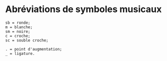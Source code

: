
# Abréviations de symboles musicaux
    sb = ronde;
    m = blanche;
    sm = noire;
    c = croche;
    sc = souble croche;

    . = point d'augmentation;
    _ = ligature.
